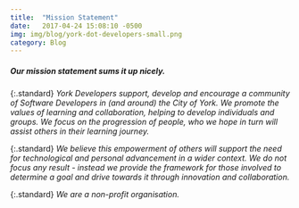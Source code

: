 ```yaml
---
title:  "Mission Statement"
date:   2017-04-24 15:08:10 -0500
img: img/blog/york-dot-developers-small.png
category: Blog
---
```


##### Our mission statement sums it up nicely.

{:.standard}
*York Developers support, develop and encourage a community of Software Developers in (and around) the City of York.  We promote the values of learning and collaboration, helping to develop individuals and groups.  We focus on the progression of people, who we hope in turn will assist others in their learning journey.*

{:.standard}
*We believe this empowerment of others will support the need for technological and personal advancement in a wider context.  We do not focus any result - instead we provide the framework for those involved to determine a goal and drive towards it through innovation and collaboration.*


{:.standard}
*We are a non-profit organisation.*
